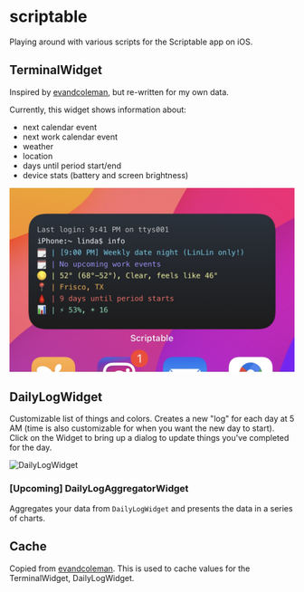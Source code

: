 # scriptable
Playing around with various scripts for the Scriptable app on iOS.

## TerminalWidget
Inspired by [evandcoleman](https://github.com/evandcoleman/scriptable), but re-written for my own data.

Currently, this widget shows information about:
- next calendar event
- next work calendar event
- weather
- location
- days until period start/end
- device stats (battery and screen brightness)

![TerminalWidget](/images/TerminalWidget.png)

## DailyLogWidget
Customizable list of things and colors. Creates a new "log" for each day at 5 AM (time is also customizable for when you want the new day to start). Click on the Widget to bring up a dialog to update things you've completed for the day. 

![DailyLogWidget](/images/DailyLogWidgetPreview.gif)

### [Upcoming] DailyLogAggregatorWidget
Aggregates your data from `DailyLogWidget` and presents the data in a series of charts.

## Cache
Copied from [evandcoleman](https://github.com/evandcoleman/scriptable/blob/main/scripts/cache.js). This is used to cache values for the TerminalWidget, DailyLogWidget.
